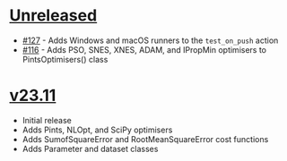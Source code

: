 # [Unreleased](https://github.com/pybop-team/PyBOP)

- [#127](https://github.com/pybop-team/PyBOP/issues/127) - Adds Windows and macOS runners to the `test_on_push` action
- [#116](https://github.com/pybop-team/PyBOP/issues/116) - Adds PSO, SNES, XNES, ADAM, and IPropMin optimisers to PintsOptimisers() class

# [v23.11](https://github.com/pybop-team/PyBOP/releases/tag/v23.11)
- Initial release
- Adds Pints, NLOpt, and SciPy optimisers
- Adds SumofSquareError and RootMeanSquareError cost functions
- Adds Parameter and dataset classes
